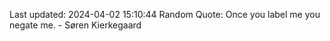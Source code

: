 Last updated: 2024-04-02 15:10:44
Random Quote: Once you label me you negate me. - Søren Kierkegaard